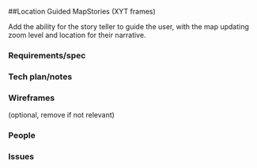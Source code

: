 ##Location Guided MapStories (XYT frames) 

Add the ability for the story teller to guide the user, with the map updating zoom level 
and location for their narrative.


### Requirements/spec


### Tech plan/notes


### Wireframes
(optional, remove if not relevant)

### People

### Issues
